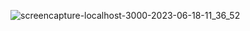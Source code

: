 <!-- Project Demo : https://ornate-manatee-af7564.netlify.app/  -->

![screencapture-localhost-3000-2023-06-18-11_36_52](https://github.com/Abrar-Web-Developer/my-portfolio/blob/master/screencapture-localhost-3000-2023-07-18-12_38_54.png)
